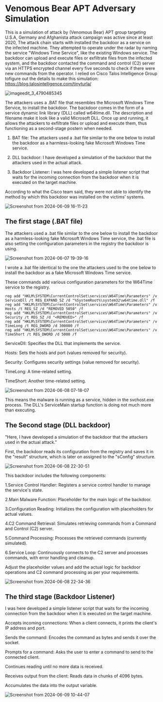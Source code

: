# Venomous Bear APT Adversary Simulation

This is a simulation of attack by (Venomous Bear) APT group targeting U.S.A, Germany and Afghanista attack campaign was active since at least 2020, The attack chain starts with
installed the backdoor as a service on the infected machine. They attempted to operate under the radar by naming the service "Windows Time Service", like the existing Windows service. The backdoor can upload and execute files or exfiltrate files from the infected system, and the backdoor contacted the command and control (C2) server via an HTTPS encrypted channel every five seconds to check if there were new commands from the operator. I relied on ‏Cisco Talos Intelligence Group‏ tofigure out the details to make this simulation: https://blog.talosintelligence.com/tinyturla/

![imageedit_3_4790485345](https://github.com/S3N4T0R-0X0/Venomous-Bear-APT/assets/121706460/1a56bebb-927d-4286-8257-aa907f240017)

The attackers uses a .BAT file that resembles the Microsoft Windows Time Service, to install the backdoor. The backdoor comes in the form of a service dynamic link library (DLL) called w64time.dll. The description and filename make it look like a valid Microsoft DLL. Once up and running, it allows the attackers to exfiltrate files or upload and execute them, thus functioning as a second-stage postern when needed.

1. BAT file: The attackers used a .bat file similar to the one below to install the backdoor as a harmless-looking fake Microsoft Windows Time service.

2. DLL backdoor: I have developed a simulation of the backdoor that the attackers used in the actual attack.

3. Backdoor Listener: I was here developed a simple listener script that waits for the incoming connection from the backdoor when it is executed on the target machine.



According to what the Cisco team said, they were not able to identify the method by which this backdoor was installed on the victims’ systems.

![Screenshot from 2024-06-09 16-11-23](https://github.com/S3N4T0R-0X0/Venomous-Bear-APT/assets/121706460/3116c5e9-0476-4b93-a672-bc7436abfce0)


## The first stage (.BAT file)

The attackers used a .bat file similar to the one below to install the backdoor as a harmless-looking fake Microsoft Windows Time service, the .bat file is also setting the configuration parameters in the registry the backdoor is using.

![Screenshot from 2024-06-07 19-39-16](https://github.com/S3N4T0R-0X0/Venomous-Bear-APT/assets/121706460/381d1833-3f71-4278-aa56-60952e8d3f55)

I wrote a .bat file identical to the one the attackers used to the one below to install the backdoor as a fake Microsoft Windows Time service.

These commands add various configuration parameters for the W64Time service to the registry.

    reg add "HKLM\SYSTEM\CurrentControlSet\services\W64Time\Parameters" /v ServiceDll /t REG_EXPAND_SZ /d "%SystemRoot%\system32\w64time.dll" /f
    reg add "HKLM\SYSTEM\CurrentControlSet\services\W64Time\Parameters" /v Hosts /t REG_SZ /d "REMOVED 5050" /f
    reg add "HKLM\SYSTEM\CurrentControlSet\services\W64Time\Parameters" /v Security /t REG_SZ /d "<REMOVED>" /f
    reg add "HKLM\SYSTEM\CurrentControlSet\services\W64Time\Parameters" /v TimeLong /t REG_DWORD /d 300000 /f
    reg add "HKLM\SYSTEM\CurrentControlSet\services\W64Time\Parameters" /v TimeShort /t REG_DWORD /d 5000 /f


ServiceDll: Specifies the DLL that implements the service.

Hosts: Sets the hosts and port (values removed for security).

Security: Configures security settings (value removed for security).

TimeLong: A time-related setting.

TimeShort: Another time-related setting.


![Screenshot from 2024-06-08 07-18-07](https://github.com/S3N4T0R-0X0/Venomous-Bear-APT/assets/121706460/a1d9236a-12fc-4008-a9a1-0eedb818d0c9)

This means the malware is running as a service, hidden in the svchost.exe process. The DLL's ServiceMain startup function is doing not much more than executing.

## The Second stage (DLL backdoor)

"Here, I have developed a simulation of the backdoor that the attackers used in the actual attack."

First, the backdoor reads its configuration from the registry and saves it in the "result" structure, which is later on assigned to the "sConfig" structure.

![Screenshot from 2024-06-08 22-30-51](https://github.com/S3N4T0R-0X0/Venomous-Bear-APT/assets/121706460/b2164d44-bffd-4c9a-9ebe-574c28104eb0)


This backdoor includes the following components:

1.Service Control Handler: Registers a service control handler to manage the service's state.

2.Main Malware Function: Placeholder for the main logic of the backdoor.

3.Configuration Reading: Initializes the configuration with placeholders for actual values.

4.C2 Command Retrieval: Simulates retrieving commands from a Command and Control (C2) server.

5.Command Processing: Processes the retrieved commands (currently simulated).

6.Service Loop: Continuously connects to the C2 server and processes commands, with error handling and cleanup.

Adjust the placeholder values and add the actual logic for backdoor operations and C2 command processing as per your requirements.

![Screenshot from 2024-06-08 22-34-36](https://github.com/S3N4T0R-0X0/Venomous-Bear-APT/assets/121706460/1f3eb42d-b546-4d32-9166-851f0dd00fa6)

## The third stage (Backdoor Listener)

I was here developed a simple listener script that waits for the incoming connection from the backdoor when it is executed on the target machine.

Accepts incoming connections: When a client connects, it prints the client's IP address and port.

Sends the command: Encodes the command as bytes and sends it over the socket.

Prompts for a command: Asks the user to enter a command to send to the connected client.

Continues reading until no more data is received.

Receives output from the client: Reads data in chunks of 4096 bytes.

Accumulates the data into the output variable.

![Screenshot from 2024-06-09 10-44-07](https://github.com/S3N4T0R-0X0/Venomous-Bear-APT/assets/121706460/41bfa80d-a18a-4bd3-ad6d-f243bd29bece)

